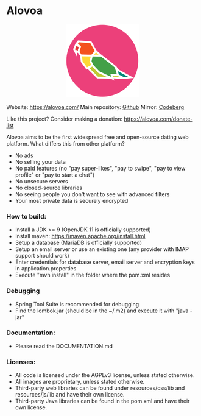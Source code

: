 # Alovoa

<p align="center">
<img src="https://raw.githubusercontent.com/Alovoa/alovoa/master/src/main/resources/static/img/android-chrome-192x192.png">
</p>

Website: https://alovoa.com/
Main repository: <a href="https://github.com/Alovoa/alovoa">Github</a> 
Mirror: <a href="https://codeberg.org/Nonononoki/alovoa">Codeberg</a>

Like this project? Consider making a donation: <a href="https://alovoa.com/donate-list">https://alovoa.com/donate-list</a>

Alovoa aims to be the first widespread free and open-source dating web platform. What differs this from other platform?
- No ads
- No selling your data
- No paid features (no "pay super-likes", "pay to swipe", "pay to view profile" or "pay to start a chat")
- No unsecure servers
- No closed-source libraries
- No seeing people you don't want to see with advanced filters
- Your most private data is securely encrypted

### How to build:
- Install a JDK >= 9 (OpenJDK 11 is officially supported)
- Install maven: https://maven.apache.org/install.html
- Setup a database (MariaDB is officially supported)
- Setup an email server or use an existing one (any provider with IMAP support should work)
- Enter credentials for database server, email server and encryption keys in application.properties
- Execute "mvn install" in the folder where the pom.xml resides

### Debugging
- Spring Tool Suite is recommended for debugging
- Find the lombok.jar (should be in the ~/.m2) and execute it with "java -jar"

### Documentation:
- Please read the DOCUMENTATION.md

### Licenses:
- All code is licensed under the AGPLv3 license, unless stated otherwise. 
- All images are proprietary, unless stated otherwise.
- Third-party web libraries can be found under resources/css/lib and resources/js/lib and have their own license.
- Third-party Java libraries can be found in the pom.xml and have their own license.
